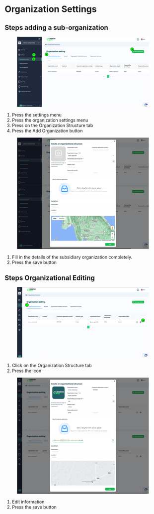 # Organization Settings

## Steps adding a sub-organization

<figure><img src="../../../.gitbook/assets/image (20).png" alt=""><figcaption></figcaption></figure>

1. Press the settings menu
2. Press the organization settings menu
3. Press on the Organization Structure tab
4. Press the Add Organization button



<figure><img src="../../../.gitbook/assets/image (21).png" alt=""><figcaption></figcaption></figure>

1. Fill in the details of the subsidiary organization completely.
2. Press the save button



## Steps Organizational Editing

<figure><img src="../../../.gitbook/assets/image (22).png" alt=""><figcaption></figcaption></figure>

1. Click on the Organization Structure tab
2. Press the icon



<figure><img src="../../../.gitbook/assets/image (23).png" alt=""><figcaption></figcaption></figure>

1. Edit information
2. Press the save button
